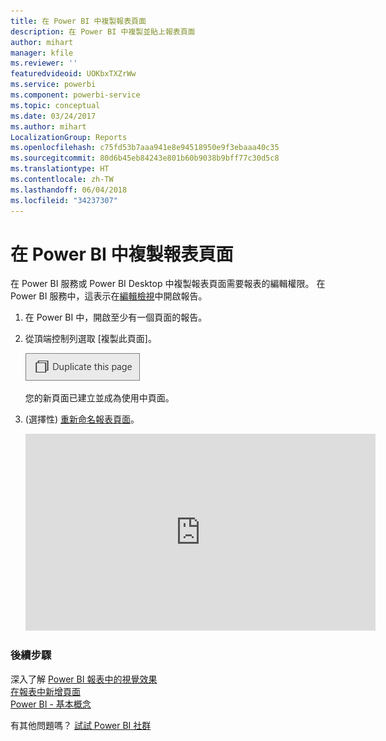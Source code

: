 ```yaml
---
title: 在 Power BI 中複製報表頁面
description: 在 Power BI 中複製並貼上報表頁面
author: mihart
manager: kfile
ms.reviewer: ''
featuredvideoid: UOKbxTXZrWw
ms.service: powerbi
ms.component: powerbi-service
ms.topic: conceptual
ms.date: 03/24/2017
ms.author: mihart
LocalizationGroup: Reports
ms.openlocfilehash: c75fd53b7aaa941e8e94518950e9f3ebaaa40c35
ms.sourcegitcommit: 80d6b45eb84243e801b60b9038b9bff77c30d5c8
ms.translationtype: HT
ms.contentlocale: zh-TW
ms.lasthandoff: 06/04/2018
ms.locfileid: "34237307"
---
```

# <a name="duplicate-a-report-page-in-power-bi"></a>在 Power BI 中複製報表頁面
在 Power BI 服務或 Power BI Desktop 中複製報表頁面需要報表的編輯權限。 在 Power BI 服務中，這表示在[編輯檢視](service-reading-view-and-editing-view.md)中開啟報告。 


1. 在 Power BI 中，開啟至少有一個頁面的報告。 

2. 從頂端控制列選取 [複製此頁面]。
   
   ![](media/power-bi-report-copy-paste-page/pbi_duplicate_new.png)
   
   您的新頁面已建立並成為使用中頁面。
3. (選擇性) [重新命名報表頁面](service-rename.md)。
   
   <iframe width="560" height="315" src="https://www.youtube.com/embed/UOKbxTXZrWw?list=PL1N57mwBHtN0JFoKSR0n-tBkUJHeMP2cP" frameborder="0" allowfullscreen></iframe>

### <a name="next-steps"></a>後續步驟
深入了解 [Power BI 報表中的視覺效果](power-bi-report-visualizations.md)    
[在報表中新增頁面](power-bi-report-add-page.md)    
[Power BI - 基本概念](service-basic-concepts.md)    

有其他問題嗎？ [試試 Power BI 社群](http://community.powerbi.com/)

